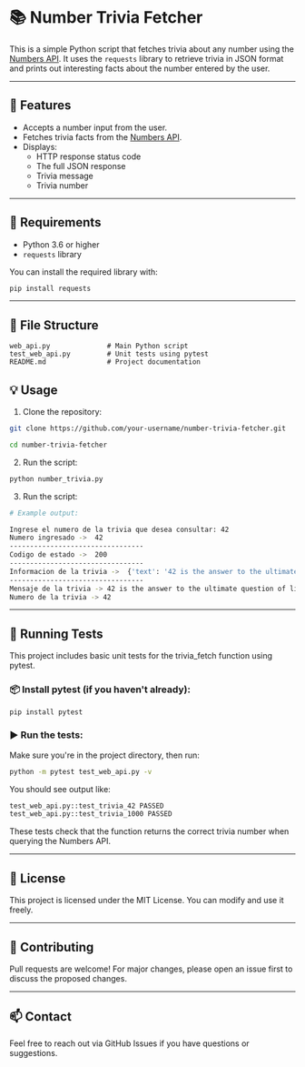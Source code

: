 # 📚 Number Trivia Fetcher

This is a simple Python script that fetches trivia about any number using the [Numbers API](http://numbersapi.com/). It uses the `requests` library to retrieve trivia in JSON format and prints out interesting facts about the number entered by the user.

---

## 🚀 Features

- Accepts a number input from the user.
- Fetches trivia facts from the [Numbers API](http://numbersapi.com/).
- Displays:
  - HTTP response status code
  - The full JSON response
  - Trivia message
  - Trivia number

---

## 🧰 Requirements

- Python 3.6 or higher
- `requests` library

You can install the required library with:

```bash
pip install requests
```
---

## 📂 File Structure
```
web_api.py              # Main Python script
test_web_api.py         # Unit tests using pytest
README.md               # Project documentation

```
## 💡 Usage
1. Clone the repository:

```bash
git clone https://github.com/your-username/number-trivia-fetcher.git

cd number-trivia-fetcher
```

2. Run the script:

```bash
python number_trivia.py
```

3. Run the script:

```bash
# Example output:

Ingrese el numero de la trivia que desea consultar: 42
Numero ingresado ->  42
---------------------------------
Codigo de estado ->  200
---------------------------------
Informacion de la trivia ->  {'text': '42 is the answer to the ultimate question of life, the universe, and everything.', 'number': 42, 'found': True, 'type': 'trivia'}
---------------------------------
Mensaje de la trivia -> 42 is the answer to the ultimate question of life, the universe, and everything.
Numero de la trivia -> 42

```
---
## 🧪 Running Tests
This project includes basic unit tests for the trivia_fetch function using pytest.

### 📦 Install pytest (if you haven't already):
```bash
pip install pytest
```

### ▶️ Run the tests:
Make sure you're in the project directory, then run:

```bash
python -m pytest test_web_api.py -v
```

You should see output like:

```bash
test_web_api.py::test_trivia_42 PASSED
test_web_api.py::test_trivia_1000 PASSED
```
These tests check that the function returns the correct trivia number when querying the Numbers API.

---
## 📄 License
This project is licensed under the MIT License. You can modify and use it freely.

---
## 🤝 Contributing

Pull requests are welcome! For major changes, please open an issue first to discuss the proposed changes.

---
## 📫 Contact
Feel free to reach out via GitHub Issues if you have questions or suggestions.
